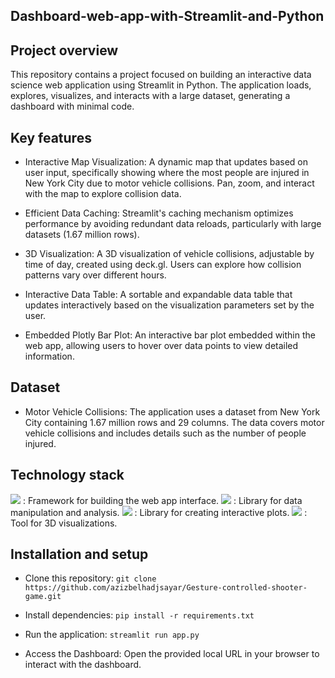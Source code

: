 ## Dashboard-web-app-with-Streamlit-and-Python

<h2>Project overview</h2>
This repository contains a project focused on building an interactive data science web application using Streamlit in Python. The application loads, explores, visualizes, and interacts with a large dataset, generating a dashboard with minimal code.

<h2>Key features</h2>

 - Interactive Map Visualization:
A dynamic map that updates based on user input, specifically showing where the most people are injured in New York City due to motor vehicle collisions.
Pan, zoom, and interact with the map to explore collision data.

 - Efficient Data Caching:
Streamlit's caching mechanism optimizes performance by avoiding redundant data reloads, particularly with large datasets (1.67 million rows).

 - 3D Visualization:
A 3D visualization of vehicle collisions, adjustable by time of day, created using deck.gl. Users can explore how collision patterns vary over different hours.

 - Interactive Data Table:
A sortable and expandable data table that updates interactively based on the visualization parameters set by the user.
 
 - Embedded Plotly Bar Plot:
An interactive bar plot embedded within the web app, allowing users to hover over data points to view detailed information.

<h2>Dataset</h2>

 - Motor Vehicle Collisions:
The application uses a dataset from New York City containing 1.67 million rows and 29 columns. The data covers motor vehicle collisions and includes details such as the number of people injured.

<h2>Technology stack</h2>
<img src="https://img.shields.io/badge/Streamlit-%23FF5151.svg?style=for-the-badge&logo=streamlit&logoColor=white"/> : Framework for building the web app interface.
<img src="https://img.shields.io/badge/pandas-%23150458.svg?style=for-the-badge&logo=pandas&logoColor=white"/> : Library for data manipulation and analysis.
<img src="https://img.shields.io/badge/plotly-%23788199.svg?style=for-the-badge&logo=plotly&logoColor=6D0170"/> : Library for creating interactive plots.
<img src="https://img.shields.io/badge/deck.gl-%232b3848.svg?style=for-the-badge&logo=deckgl&logoColor=white"/> : Tool for 3D visualizations.

<h2>Installation and setup</h2>
 
 - Clone this repository: `git clone https://github.com/azizbelhadjsayar/Gesture-controlled-shooter-game.git`
 
 - Install dependencies: `pip install -r requirements.txt`
 
 - Run the application: `streamlit run app.py`
 
 - Access the Dashboard: Open the provided local URL in your browser to interact with the dashboard.
